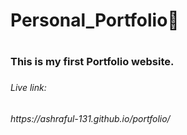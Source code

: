 <h1> Personal_Portfolio💢<h1>
<h3> This is my first Portfolio website.<h3>
<h6> Live link: <h6> https://ashraful-131.github.io/portfolio/